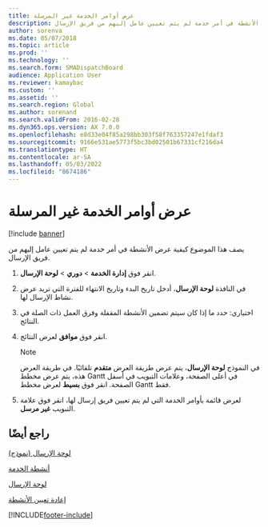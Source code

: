 ```yaml
---
title: عرض أوامر الخدمة غير المرسلة
description: يصف هذا الموضوع كيفية عرض الأنشطة في أمر خدمة لم يتم تعيين عامل إليهم من فريق الإرسال.
author: sorenva
ms.date: 05/07/2018
ms.topic: article
ms.prod: ''
ms.technology: ''
ms.search.form: SMADispatchBoard
audience: Application User
ms.reviewer: kamaybac
ms.custom: ''
ms.assetid: ''
ms.search.region: Global
ms.author: sorenand
ms.search.validFrom: 2016-02-28
ms.dyn365.ops.version: AX 7.0.0
ms.openlocfilehash: e8d33e04f85a298bb303f58f763357247e1fdaf3
ms.sourcegitcommit: 9166e531ae5773f5bc3bd02501b67331cf216da4
ms.translationtype: HT
ms.contentlocale: ar-SA
ms.lasthandoff: 05/03/2022
ms.locfileid: "8674186"
---
```

# <a name="view-undispatched-service-orders"></a>عرض أوامر الخدمة غير المرسلة 

[!include [banner](../includes/banner.md)]


يصف هذا الموضوع كيفية عرض الأنشطة في أمر خدمة لم يتم تعيين عامل إليهم من فريق الإرسال.

1.  انقر فوق **إدارة الخدمة** \> **دوري** \> **لوحة الإرسال‬**.

2.  في النافذة **لوحة الإرسال**، أدخل تاريخ البدء وتاريخ الانتهاء للفترة التي تريد عرض نشاط الإرسال لها.

3.  اختياري: حدد ما إذا كان سيتم تضمين الأنشطة المقفلة وفرق العمل ذات الصلة في النتائج.

4.  انقر فوق **موافق** لعرض النتائج.
    

    > [!NOTE]
    > <P>في النموذج <STRONG>لوحة الإرسال</STRONG>، يتم عرض طريقة العرض <STRONG>متقدم</STRONG> تلقائيًا. في طريقة العرض هذه، يتم عرض مخطط Gantt في أعلى الصفحة، وعلامات التبويب في أسفل الصفحة. انقر فوق <STRONG>بسيط</STRONG> لعرض مخطط Gantt فقط.</P>



5.  لعرض قائمة بأوامر الخدمة التي لم يتم تعيين فريق إرسال لها، انقر فوق علامة التبويب **غير مرسل**.

## <a name="see-also"></a>راجع أيضًا

[‏‏لوحة الإرسال (نموذج)](https://technet.microsoft.com/library/hh242789\(v=ax.60\))

[أنشطة الخدمة](service-activities.md)

[لوحة الإرسال](dispatch-board.md)

[إعادة تعيين الأنشطة](reassign-activities.md)

  




[!INCLUDE[footer-include](../../includes/footer-banner.md)]